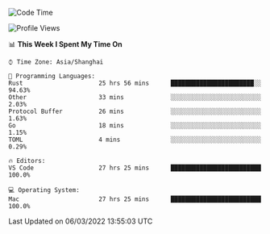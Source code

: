 <!--START_SECTION:waka-->
![Code Time](http://img.shields.io/badge/Code%20Time-1%2C063%20hrs%2019%20mins-blue)

![Profile Views](http://img.shields.io/badge/Profile%20Views-11-blue)

📊 **This Week I Spent My Time On** 

```text
⌚︎ Time Zone: Asia/Shanghai

💬 Programming Languages: 
Rust                     25 hrs 56 mins      ███████████████████████░░   94.63% 
Other                    33 mins             ░░░░░░░░░░░░░░░░░░░░░░░░░   2.03% 
Protocol Buffer          26 mins             ░░░░░░░░░░░░░░░░░░░░░░░░░   1.63% 
Go                       18 mins             ░░░░░░░░░░░░░░░░░░░░░░░░░   1.15% 
TOML                     4 mins              ░░░░░░░░░░░░░░░░░░░░░░░░░   0.29%

🔥 Editors: 
VS Code                  27 hrs 25 mins      █████████████████████████   100.0%

💻 Operating System: 
Mac                      27 hrs 25 mins      █████████████████████████   100.0%

```


 Last Updated on 06/03/2022 13:55:03 UTC
<!--END_SECTION:waka-->
